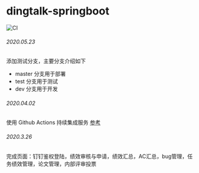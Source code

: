 # dingtalk-springboot

![CI](https://github.com/zhanyeye/dingtalk-springboot/workflows/CI/badge.svg)



###### 2020.05.23
添加测试分支，主要分支介绍如下
+ master 分支用于部署
+ test 分支用于测试
+ dev 分支用于开发


###### 2020.04.02
使用 Github Actions 持续集成服务 [参考](https://segmentfault.com/a/1190000021914414)

###### 2020.3.26
完成页面：钉钉鉴权登陆，绩效审核与申请，绩效汇总，AC汇总，bug管理，任务绩效管理，论文管理，内部评审投票



